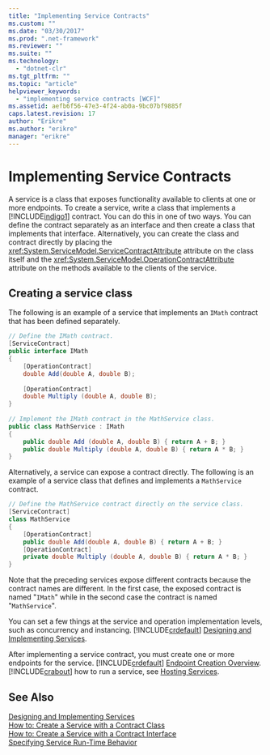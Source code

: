```yaml
---
title: "Implementing Service Contracts"
ms.custom: ""
ms.date: "03/30/2017"
ms.prod: ".net-framework"
ms.reviewer: ""
ms.suite: ""
ms.technology: 
  - "dotnet-clr"
ms.tgt_pltfrm: ""
ms.topic: "article"
helpviewer_keywords: 
  - "implementing service contracts [WCF]"
ms.assetid: aefb6f56-47e3-4f24-ab0a-9bc07bf9885f
caps.latest.revision: 17
author: "Erikre"
ms.author: "erikre"
manager: "erikre"
---
```

# Implementing Service Contracts
A service is a class that exposes functionality available to clients at one or more endpoints. To create a service, write a class that implements a [!INCLUDE[indigo1](../../../includes/indigo1-md.md)] contract. You can do this in one of two ways. You can define the contract separately as an interface and then create a class that implements that interface. Alternatively, you can create the class and contract directly by placing the <xref:System.ServiceModel.ServiceContractAttribute> attribute on the class itself and the <xref:System.ServiceModel.OperationContractAttribute> attribute on the methods available to the clients of the service.  
  
## Creating a service class  
 The following is an example of a service that implements an `IMath` contract that has been defined separately.  
  
```csharp  
// Define the IMath contract.  
[ServiceContract]  
public interface IMath  
{  
    [OperationContract]   
    double Add(double A, double B);  
  
    [OperationContract]  
    double Multiply (double A, double B);  
}  
  
// Implement the IMath contract in the MathService class.  
public class MathService : IMath  
{  
    public double Add (double A, double B) { return A + B; }  
    public double Multiply (double A, double B) { return A * B; }  
}  
```  
  
 Alternatively, a service can expose a contract directly. The following is an example of a service class that defines and implements a `MathService` contract.  
  
```csharp  
// Define the MathService contract directly on the service class.  
[ServiceContract]  
class MathService  
{  
    [OperationContract]  
    public double Add(double A, double B) { return A + B; }  
    [OperationContract]  
    private double Multiply (double A, double B) { return A * B; }  
}  
```  
  
 Note that the preceding services expose different contracts because the contract names are different. In the first case, the exposed contract is named "`IMath`" while in the second case the contract is named "`MathService`".  
  
 You can set a few things at the service and operation implementation levels, such as concurrency and instancing. [!INCLUDE[crdefault](../../../includes/crdefault-md.md)] [Designing and Implementing Services](../../../docs/framework/wcf/designing-and-implementing-services.md).  
  
 After implementing a service contract, you must create one or more endpoints for the service. [!INCLUDE[crdefault](../../../includes/crdefault-md.md)] [Endpoint Creation Overview](../../../docs/framework/wcf/endpoint-creation-overview.md). [!INCLUDE[crabout](../../../includes/crabout-md.md)] how to run a service, see [Hosting Services](../../../docs/framework/wcf/hosting-services.md).  
  
## See Also  
 [Designing and Implementing Services](../../../docs/framework/wcf/designing-and-implementing-services.md)   
 [How to: Create a Service with a Contract Class](../../../docs/framework/wcf/feature-details/how-to-create-a-wcf-contract-with-a-class.md)   
 [How to: Create a Service with a Contract Interface](../../../docs/framework/wcf/feature-details/how-to-create-a-service-with-a-contract-interface.md)   
 [Specifying Service Run-Time Behavior](../../../docs/framework/wcf/specifying-service-run-time-behavior.md)
